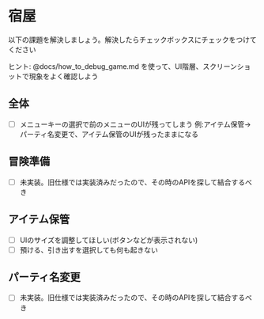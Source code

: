 # 宿屋

以下の課題を解決しましょう。解決したらチェックボックスにチェックをつけてください

ヒント: @docs/how_to_debug_game.md を使って、UI階層、スクリーンショットで現象をよく確認しよう

## 全体

* [ ] メニューキーの選択で前のメニューのUIが残ってしまう
例:アイテム保管->パーティ名変更で、アイテム保管のUIが残ったままになる

## 冒険準備

* [ ] 未実装。旧仕様では実装済みだったので、その時のAPIを探して結合するべき

## アイテム保管

* [ ] UIのサイズを調整してほしい(ボタンなどが表示されない)
* [ ] 預ける、引き出すを選択しても何も起きない

## パーティ名変更

* [ ] 未実装。旧仕様では実装済みだったので、その時のAPIを探して結合するべき
